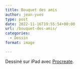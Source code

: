 ```yaml
---
title: Bouquet des amis
author: jean-yves
type: post
date: 2022-11-16T19:55:54+00:00
url: /bouquet-des-amis/
categories:
  - Dessin
format: image

---
```

Dessiné sur iPad avec [Procreate](https://procreate.com/).